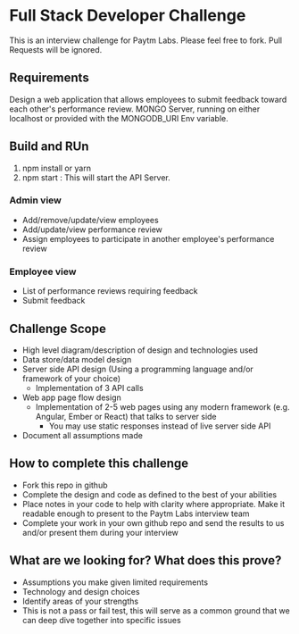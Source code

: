 # Full Stack Developer Challenge
This is an interview challenge for Paytm Labs. Please feel free to fork. Pull Requests will be ignored.


## Requirements
Design a web application that allows employees to submit feedback toward each other's performance review.
MONGO Server, running on either localhost or provided with the MONGODB_URI Env variable.

## Build and RUn
   1. npm install or yarn
   2. npm start : This will start the API Server.  


### Admin view
* Add/remove/update/view employees
* Add/update/view performance review
* Assign employees to participate in another employee's performance review

### Employee view
* List of performance reviews requiring feedback
* Submit feedback

## Challenge Scope
* High level diagram/description of design and technologies used
* Data store/data model design
* Server side API design (Using a programming language and/or framework of your choice)
  * Implementation of 3 API calls
* Web app page flow design
  * Implementation of 2-5 web pages using any modern framework (e.g. Angular, Ember or React) that talks to server side
    * You may use static responses instead of live server side API
* Document all assumptions made

## How to complete this challenge
* Fork this repo in github
* Complete the design and code as defined to the best of your abilities
* Place notes in your code to help with clarity where appropriate. Make it readable enough to present to the Paytm Labs interview team
* Complete your work in your own github repo and send the results to us and/or present them during your interview

## What are we looking for? What does this prove?
* Assumptions you make given limited requirements
* Technology and design choices
* Identify areas of your strengths
* This is not a pass or fail test, this will serve as a common ground that we can deep dive together into specific issues
